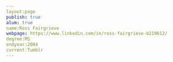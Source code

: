 ```yaml
---
layout:page
publish: true
alum: true
name:Ross Fairgrieve
webpage: https://www.linkedin.com/in/ross-fairgrieve-b219612/
degree:MS
endyear:2004
current:Tumblr
---
```

